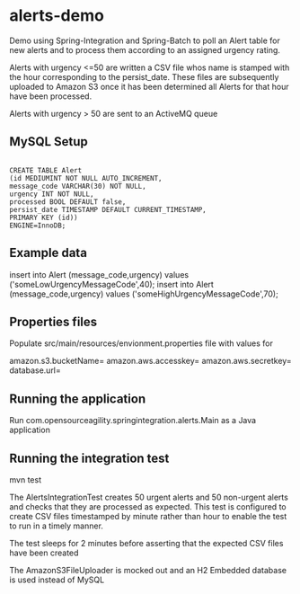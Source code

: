 alerts-demo
===========

Demo using Spring-Integration and Spring-Batch to poll an Alert table for new alerts and to process them according to an assigned urgency rating.

Alerts with urgency <=50 are written a CSV file whos name is stamped with the hour corresponding to the persist_date.
These files are subsequently uploaded to Amazon S3 once it has been determined all Alerts for that hour have been processed.

Alerts with urgency > 50 are sent to an ActiveMQ queue

MySQL Setup
-----

```

CREATE TABLE Alert 
(id MEDIUMINT NOT NULL AUTO_INCREMENT,
message_code VARCHAR(30) NOT NULL, 
urgency INT NOT NULL,
processed BOOL DEFAULT false,
persist_date TIMESTAMP DEFAULT CURRENT_TIMESTAMP,
PRIMARY KEY (id)) 
ENGINE=InnoDB;

```

Example data
------------

insert into Alert (message_code,urgency) values ('someLowUrgencyMessageCode',40);
insert into Alert (message_code,urgency) values ('someHighUrgencyMessageCode',70);

Properties files
----------------

Populate src/main/resources/envionment.properties file with values for

amazon.s3.bucketName=
amazon.aws.accesskey=
amazon.aws.secretkey=
database.url=

Running the application
-----------------------

Run com.opensourceagility.springintegration.alerts.Main as a Java application


Running the integration test
----------------------------

mvn test

The AlertsIntegrationTest creates 50 urgent alerts and 50 non-urgent alerts and checks that they are processed as expected. 
This test is configured to create CSV files timestamped by minute rather than hour to enable the test to run in a timely manner.

The test sleeps for 2 minutes before asserting that the expected CSV files have been created

The AmazonS3FileUploader is mocked out and an H2 Embedded database is used instead of MySQL




